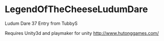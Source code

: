 # LegendOfTheCheeseLudumDare
Ludum Dare 37 Entry from TubbyS

Requires Unity3d and playmaker for unity http://www.hutonggames.com/
